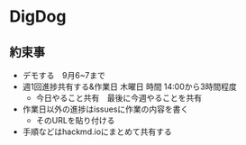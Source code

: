 # DigDog
## 約束事
- デモする　9月6~7まで
- 週1回進捗共有する&作業日 木曜日 時間 14:00から3時間程度 
  - 今日やること共有　最後に今週やることを共有
- 作業日以外の進捗はissuesに作業の内容を書く
  - そのURLを貼り付ける
- 手順などはhackmd.ioにまとめて共有する
